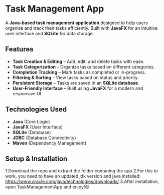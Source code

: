 # Task Management App

A **Java-based task management application** designed to help users organize and track their tasks efficiently. Built with **JavaFX** for an intuitive user interface and **SQLite** for data storage.

## Features
- **Task Creation & Editing** – Add, edit, and delete tasks with ease.
- **Task Categorization** – Organize tasks based on different categories.
- **Completion Tracking** – Mark tasks as completed or in-progress.
- **Filtering & Sorting** – View tasks based on status and priority.
- **Persistent Storage** – Tasks are saved in an **SQLite database**.
- **User-Friendly Interface** – Built using **JavaFX** for a modern and responsive UI.

## Technologies Used
- **Java** (Core Logic)
- **JavaFX** (User Interface)
- **SQLite** (Database)
- **JDBC** (Database Connectivity)
- **Maven** (Dependency Management)

## Setup & Installation
1.Download the repo and extract the folder contaning the app
2.For this to work, you need to have an updated jdk version and java installed: 
https://www.oracle.com/java/technologies/downloads/
3.After installation, open TaskManagementApp and enjoy!😊

